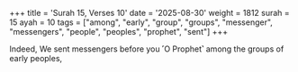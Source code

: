 +++
title = 'Surah 15, Verses 10'
date = '2025-08-30'
weight = 1812
surah = 15
ayah = 10
tags = ["among", "early", "group", "groups", "messenger", "messengers", "people", "peoples", "prophet", "sent"]
+++

Indeed, We sent messengers before you ˹O Prophet˺ among the groups of early peoples,